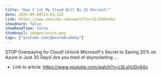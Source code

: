 ```yaml
---
title: "How I Cut My Cloud Bill By 25 Percent!"
date: 2025-09-04T13:01:12Z
link: https://www.youtube.com/watch?v=cSLshUGv64o
showShare: false
showReadTime: false
thumbnail: images/azure.png
tags: ["youtube.com/@AzureAcademy"]
---
```

STOP Overpaying for Cloud! Unlock Microsoft's Secret to Saving 20% on Azure in Just 30 Days! Are you tired of skyrocketing ...

- Link to article: https://www.youtube.com/watch?v=cSLshUGv64o